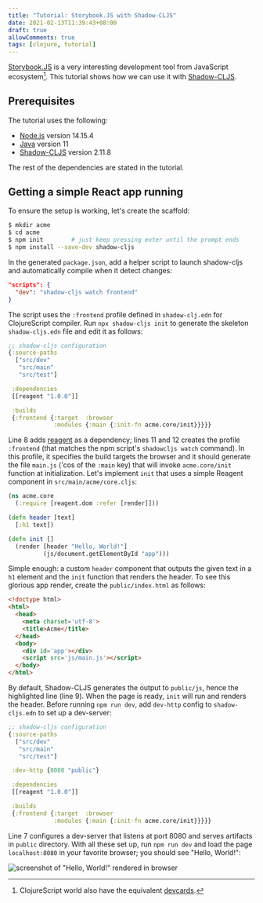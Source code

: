 ```yaml
---
title: "Tutorial: Storybook.JS with Shadow-CLJS"
date: 2021-02-13T11:39:43+08:00
draft: true
allowComments: true
tags: [clojure, tutorial]
---
```


[Storybook.JS][storybook.js] is a very interesting development tool from
JavaScript ecosystem[^1]. This tutorial shows how we can use it with
[Shadow-CLJS][shadow-cljs].

## Prerequisites

The tutorial uses the following:

* [Node.js][node] version 14.15.4
* [Java][java] version 11
* [Shadow-CLJS][shadow-cljs] version 2.11.8

The rest of the dependencies are stated in the tutorial.

## Getting a simple React app running

To ensure the setup is working, let's create the scaffold:

```bash
$ mkdir acme
$ cd acme
$ npm init        # just keep pressing enter until the prompt ends
$ npm install --save-dev shadow-cljs
```

In the generated `package.json`, add a helper script to launch shadow-cljs
and automatically compile when it detect changes:

```json
"scripts": {
  "dev": "shadow-cljs watch frontend"
}
```

The script uses the `:frontend` profile defined in `shadow-clj.edn` for
ClojureScript compiler. Run `npx shadow-cljs init` to generate the skeleton
`shadow-cljs.edn` file and edit it as follows:

```clojure {linenos=table, hl_lines=[8,11,12]}
;; shadow-cljs configuration
{:source-paths
  ["src/dev"
   "src/main"
   "src/test"]

 :dependencies
 [[reagent "1.0.0"]]

 :builds
 {:frontend {:target  :browser
             :modules {:main {:init-fn acme.core/init}}}}}
```

Line 8 adds [reagent][reagent] as a dependency; lines 11 and 12 creates the
profile `:frontend` (that matches the npm script's `shadowcljs watch` command).
In this profile, it specifies the build targets the browser and it should
generate the file `main.js` ('cos of the `:main` key) that will invoke
`acme.core/init` function at initialization. Let's implement `init` that uses
a simple Reagent component in `src/main/acme/core.cljs`:

```clojure {linenos=table}
(ns acme.core
  (:require [reagent.dom :refer [render]]))

(defn header [text]
  [:h1 text])

(defn init []
  (render [header "Hello, World!"]
          (js/document.getElementById "app")))
```

Simple enough: a custom `header` component that outputs the given text in
a `h1` element and the `init` function that renders the header. To see this
glorious app render, create the `public/index.html` as follows:

```html {linenos=table, hl_lines=[9]}
<!doctype html>
<html>
  <head>
    <meta charset='utf-8'>
    <title>Acme</title>
  </head>
  <body>
    <div id='app'></div>
    <script src='js/main.js'></script>
  </body>
</html>
```

By default, Shadow-CLJS generates the output to `public/js`, hence the
highlighted line (line 9). When the page is ready, `init` will run and
renders the header. Before running `npm run dev`, add `dev-http` config
to `shadow-cljs.edn` to set up a dev-server:

```clojure {linenos=table, hl_lines=[7]}
;; shadow-cljs configuration
{:source-paths
  ["src/dev"
   "src/main"
   "src/test"]

 :dev-http {8080 "public"}

 :dependencies
 [[reagent "1.0.0"]]

 :builds
 {:frontend {:target  :browser
             :modules {:main {:init-fn acme.core/init}}}}}
```

Line 7 configures a dev-server that listens at port 8080 and serves artifacts
in `public` directory. With all these set up, run `npm run dev` and load
the page `localhost:8080` in your favorite browser; you should see "Hello,
World!":

![screenshot of "Hello, World!" rendered in browser](/images/2021-02-14-hello-world.png)


[^1]: ClojureScript world also have the equivalent [devcards][devcards].

[storybook.js]: https://storybook.js.org
[shadow-cljs]: https://github.com/thheller/shadow-cljs
[node]: https://nodejs.org/en
[java]: https://jdk.java.net/java-se-ri/11
[devcards]: https://github.com/bhauman/devcards
[reagent]: https://reagent-project.github.io
